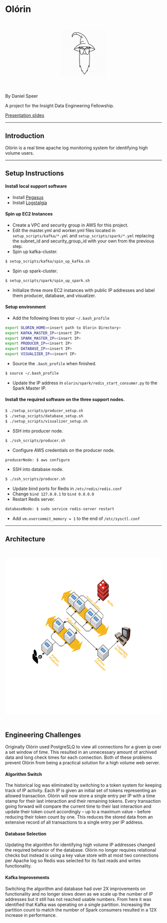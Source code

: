 # Olórin

<div style="text-align:center; margin: 50px 0"><img src ="/images/olorin_logo.png" height="150"/></div>

By Daniel Speer

A project for the Insight Data Engineering Fellowship.

[Presentation slides](http://bit.ly/2Xh1gkm)

<hr/>

## Introduction

Olórin is a real time apache log monitoring system for identifying high volume users. 

<hr/>

## Setup Instructions

#### Install local support software

* Install [Pegasus](https://github.com/InsightDataScience/pegasus)
* Install [Logstalgia](https://logstalgia.io/#)

#### Spin up EC2 Instances

* Create a VPC and security group in AWS for this project.
* Edit the master.yml and worker.yml files located in `setup_scripts/kafka/*.yml` and `setup_scripts/spark/*.yml` replacing the subnet_id and security_group_id with your own from the previous step.
* Spin up kafka-cluster.
```bash
$ setup_scripts/kafka/spin_up_kafka.sh
```
* Spin up spark-cluster.
```bash
$ setup_scripts/spark/spin_up_spark.sh
```
* Initialize three more EC2 instances with public IP addresses and label them producer, database, and visualizer.

#### Setup environment

* Add the following lines to your `~/.bash_profile`
```bash
export OLORIN_HOME=<insert path to Olorin Directory>
export KAFKA_MASTER_IP=<insert IP>
export SPARK_MASTER_IP=<insert IP>
export PRODUCER_IP=<insert IP>
export DATABASE_IP=<insert IP>
export VISUALIZER_IP=<insert IP>
```
* Source the `.bash_profile` when finished.
```bash
$ source ~/.bash_profile
```
* Update the IP address in `olorin/spark/redis_start_consumer.py` to the Spark Master IP.
#### Install the required software on the three support nodes.
```bash
$ ./setup_scripts/producer_setup.sh
$ ./setup_scripts/database_setup.sh
$ ./setup_scripts/visualizer_setup.sh
```
* SSH into producer node.
```bash
$ ./ssh_scripts/producer.sh
```
* Configure AWS credentials on the producer node.
```bash
producerNode: $ aws configure
```
* SSH into database node.
```bash
$ ./ssh_scripts/producer.sh
```
* Update bind ports for Redis in `/etc/redis/redis.conf`
 * Change `bind 127.0.0.1` to `bind 0.0.0.0`
* Restart Redis server.
```bash
databaseNode: $ sudo service redis-server restart
```
* Add `vm.overcommit_memory = 1` to the end of `/etc/sysctl.conf`
 
<hr/>

## Architecture

<div style="text-align:center; margin: 50px 0"><img src ="/images/Olorin.png" height="500"/></div>

## Engineering Challenges

Originally Olórin used PostgreSLQ to view all connections for a given ip over a set window of time. This resulted in an unnecessary amount of archived data and long check times for each connection. Both of these problems prevent  Olórin from being a practical solution for a high volume web server. 

#### Algorithm Switch

The historical log was eliminated by switching to a token system for keeping track of IP activity. Each IP is given an initial set of tokens representing an allowed transaction. Olórin will now store a single entry per IP with a time stamp for their last interaction and their remaining tokens. Every transaction going forward will compare the current time to their last interaction and update their token count accordingly – up to a maximum value – before reducing their token count by one. This reduces the stored data from an extensive record of all transactions to a single entry per IP address. 

#### Database Selection

Updating the algorithm for identifying high volume IP addresses changed the required behavior of the database.  Olórin no longer requires relational checks but instead is using a key value store with at most two connections per Apache log so Redis was selected for its fast reads and writes functionality. 

#### Kafka Improvements

Switching the algorithm and database had over 2X improvements on functionality and no longer slows down as we scale up the number of IP addresses but it still has not reached usable numbers. From here it was identified that Kafka was operating on a single partition. Increasing the partition count to match the number of Spark consumers resulted in a 12X increase in performance. 